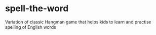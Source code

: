 # spell-the-word
Variation of classic Hangman game that helps kids to learn and practise spelling of English words 
